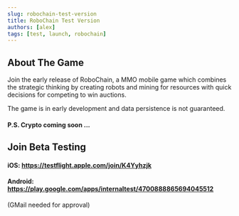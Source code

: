 ```yaml
---
slug: robochain-test-version
title: RoboChain Test Version
authors: [alex]
tags: [test, launch, robochain]
---
```


## About The Game
Join the early release of RoboChain, a MMO mobile game which combines the strategic thinking by creating robots and mining for resources with quick decisions for competing to win auctions.

The game is in early development and data persistence is not guaranteed.

#### P.S. Crypto coming soon ...

## Join Beta Testing

#### iOS: https://testflight.apple.com/join/K4Yyhzjk

#### Android: https://play.google.com/apps/internaltest/4700888865694045512
(GMail needed for approval)
